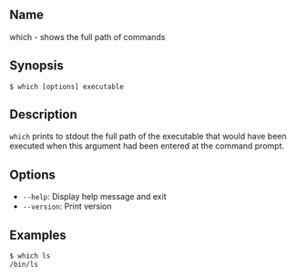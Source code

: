 ## Name

which - shows the full path of commands

## Synopsis

```**sh
$ which [options] executable
```

## Description

`which` prints to stdout the full path of the executable that would have been executed when this argument had been entered at the command prompt.

## Options

* `--help`: Display help message and exit
* `--version`: Print version

## Examples

```sh
$ which ls
/bin/ls
```

